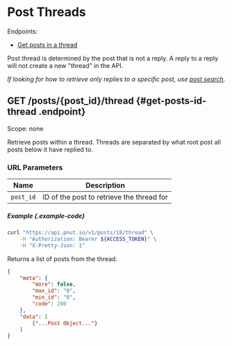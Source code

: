 # Post Threads

Endpoints:

* [Get posts in a thread](#get-posts-id-thread)

Post thread is determined by the post that is not a reply. A reply to a reply will not create a new "thread" in the API.

*If looking for how to retrieve only replies to a specific post, use [post search](search).*


## <span class="method method-get">GET</span> /posts/<span class="call-param">{post_id}</span>/thread {#get-posts-id-thread .endpoint}

Scope: <span class="endpoint-meta">none</span>

Retrieve posts within a thread. Threads are separated by what root post all posts below it have replied to.

### URL Parameters

Name|Description
-|-
`post_id`|ID of the post to retrieve the thread for

##### Example {.example-code}

```bash
curl "https://api.pnut.io/v1/posts/18/thread" \
    -H "Authorization: Bearer ${ACCESS_TOKEN}" \
    -H "X-Pretty-Json: 1"
```

Returns a list of posts from the thread.

```json
{
    "meta": {
        "more": false,
        "max_id": "0",
        "min_id": "0",
        "code": 200
    },
    "data": [
        {"...Post Object..."}
    ]
}
```
